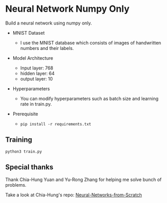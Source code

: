 # Neural Network Numpy Only
Build a neural network using numpy only.

- MNIST Dataset
 
  - I use the MNIST database which consists of images of handwritten numbers and their labels.

- Model Architecture
  - Input layer: 768
  - hidden layer: 64
  - output layer: 10

- Hyperparameters
  - You can modify hyperparameters such as batch size and learning rate in train.py.

- Prerequisite
  - `pip install -r requirements.txt`

## Training
`python3 train.py`

## Special thanks
Thank Chia-Hung Yuan and Yu-Rong Zhang for helping me solve bunch of problems.

Take a look at Chia-Hung's repo: [Neural-Networks-from-Scratch](https://github.com/lionelmessi6410/Neural-Networks-from-Scratch)
